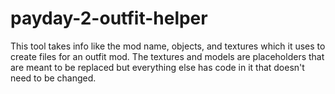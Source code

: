 # payday-2-outfit-helper
This tool takes info like the mod name, objects, and textures which it uses to create files for an outfit mod. The textures and models are placeholders that are meant to be replaced but everything else has code in it that doesn't need to be changed. 
